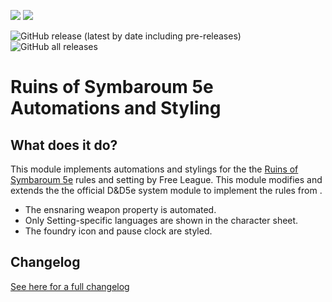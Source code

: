 <img src="https://img.shields.io/endpoint?url=https://foundryshields.com/version?url=https://raw.githubusercontent.com/dirusulixes/ros5e/master/module.json"> <img src="https://img.shields.io/endpoint?url=https%3A%2F%2Ffoundryshields.com%2Fsystem%3FnameType%3Dfoundry%26url%3Dhttps%3A%2F%2Fraw.githubusercontent.com%2Fdirusulixes%2Fros5e%2Fmaster%2Fmodule.json">

![GitHub release (latest by date including pre-releases)](https://img.shields.io/github/v/release/dirusulixes/ros5e?include_prereleases) ![GitHub all releases](https://img.shields.io/github/downloads/dirusulixes/ros5e/total)
# Ruins of Symbaroum 5e Automations and Styling

## What does it do?
This module implements automations and stylings for the the [Ruins of Symbaroum 5e](https://www.kickstarter.com/projects/1192053011/ruins-of-symbaroum-for-5e/description) rules and setting by Free League.
This module modifies and extends the the official D&D5e system module to implement the rules from  .

- The ensnaring weapon property is automated.
- Only Setting-specific languages are shown in the character sheet.
- The foundry icon and pause clock are styled.

## Changelog
[See here for a full changelog](./CHANGELOG.md)